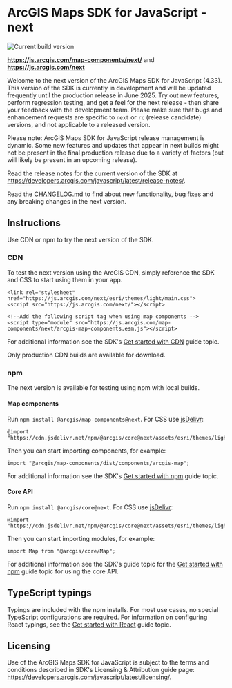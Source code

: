 # ArcGIS Maps SDK for JavaScript - next

![Current build version](https://img.shields.io/npm/v/@arcgis/core/next?label=Current%20build)

**https://js.arcgis.com/map-components/next/** and **https://js.arcgis.com/next**

Welcome to the next version of the ArcGIS Maps SDK for JavaScript (4.33). This version of the SDK is currently in development and will be updated frequently until the production release in June 2025. Try out new features, perform regression testing, and get a feel for the next release - then share your feedback with the development team. Please make sure that bugs and enhancement requests are specific to `next` or `rc` (release candidate) versions, and not applicable to a released version.

Please note: ArcGIS Maps SDK for JavaScript release management is dynamic. Some new features and updates that appear in next builds might not be present in the final production release due to a variety of factors (but will likely be present in an upcoming release).

Read the release notes for the current version of the SDK at https://developers.arcgis.com/javascript/latest/release-notes/.

Read the [CHANGELOG.md](CHANGELOG.md) to find about new functionality, bug fixes and any breaking changes in the next version.

## Instructions

Use CDN or npm to try the next version of the SDK.

### CDN

To test the next version using the ArcGIS CDN, simply reference the SDK and CSS to start using them in your app.

    <link rel="stylesheet" href="https://js.arcgis.com/next/esri/themes/light/main.css">
    <script src="https://js.arcgis.com/next/"></script>

    <!--Add the following script tag when using map components -->
    <script type="module" src="https://js.arcgis.com/map-components/next/arcgis-map-components.esm.js"></script>

For additional information see the SDK's [Get started with CDN](https://developers.arcgis.com/javascript/latest/get-started-cdn/) guide topic.

Only production CDN builds are available for download.

### npm

The next version is available for testing using npm with local builds.

#### Map components

Run `npm install @arcgis/map-components@next`. For CSS use [jsDelivr](https://www.jsdelivr.com/package/npm/@arcgis/core?tab=files):

    @import "https://cdn.jsdelivr.net/npm/@arcgis/core@next/assets/esri/themes/light/main.css";

Then you can start importing components, for example:

    import "@arcgis/map-components/dist/components/arcgis-map";

For additional information see the SDK's [Get started with npm](https://developers.arcgis.com/javascript/latest/get-started-npm/) guide topic.

#### Core API

Run `npm install @arcgis/core@next`. For CSS use [jsDelivr](https://www.jsdelivr.com/package/npm/@arcgis/core?tab=files):

    @import "https://cdn.jsdelivr.net/npm/@arcgis/core@next/assets/esri/themes/light/main.css";

Then you can start importing modules, for example:

    import Map from "@arcgis/core/Map";

For additional information see the SDK's guide topic for the [Get started with npm](https://developers.arcgis.com/javascript/latest/get-started-npm/#core-api) guide topic for using the core API.

## TypeScript typings

Typings are included with the npm installs. For most use cases, no special TypeScript configurations are required. For information on configuring React typings, see the [Get started with React](https://developers.arcgis.com/javascript/latest/get-started-react/#bonus-typescript) guide topic.

## Licensing

Use of the ArcGIS Maps SDK for JavaScript is subject to the terms and conditions described in SDK's Licensing & Attribution guide page: https://developers.arcgis.com/javascript/latest/licensing/.
